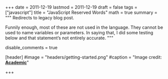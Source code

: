 +++
date = 2011-12-19
lastmod = 2011-12-19
draft = false
tags = ["javascript"]
title = "JavaScript Reserved Words"
math = true
summary = """
Redirects to legacy blog post.

Funnily enough, most of these are not used in the language. They cannot be used to name variables or parameters. In saying that, I did some testing below and that statement’s not entirely accurate.
"""

disable_comments = true

[header]
#image = "headers/getting-started.png"
#caption = "Image credit: [**Academic**](https://github.com/gcushen/hugo-academic/)"

+++

<html>
  <head>
    <title>JavaScript Reserved Words</title>
    <link rel="canonical" href="https://binarymist.wordpress.com/2011/12/19/javascript-reserved-words/"/>
    <meta http-equiv="content-type" content="text/html; charset=utf-8"/>
    <meta http-equiv="refresh" content="2; url=https://binarymist.wordpress.com/2011/12/19/javascript-reserved-words/"/>
  </head>
</html>
